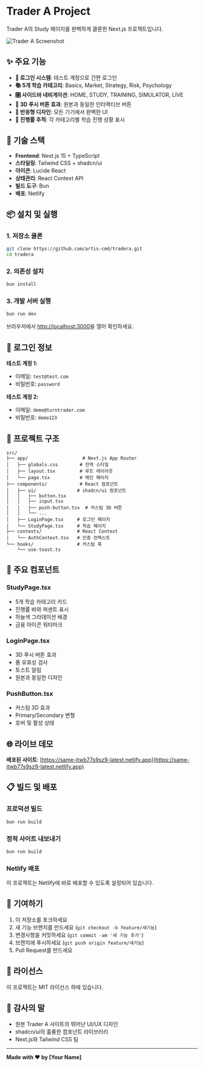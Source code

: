 # Trader A Project

Trader A의 Study 페이지를 완벽하게 클론한 Next.js 프로젝트입니다.

![Trader A Screenshot](https://via.placeholder.com/800x400/1c4b8b/ffffff?text=Turn+Trader+Study+Page)

## ✨ 주요 기능

- **🔐 로그인 시스템**: 테스트 계정으로 간편 로그인
- **📚 5개 학습 카테고리**: Basics, Market, Strategy, Risk, Psychology
- **🎛️ 사이드바 네비게이션**: HOME, STUDY, TRAINING, SIMULATOR, LIVE
- **🎨 3D 푸시 버튼 효과**: 원본과 동일한 인터랙티브 버튼
- **📱 반응형 디자인**: 모든 기기에서 완벽한 UI
- **🎯 진행률 추적**: 각 카테고리별 학습 진행 상황 표시

## 🚀 기술 스택

- **Frontend**: Next.js 15 + TypeScript
- **스타일링**: Tailwind CSS + shadcn/ui
- **아이콘**: Lucide React
- **상태관리**: React Context API
- **빌드 도구**: Bun
- **배포**: Netlify

## 📦 설치 및 실행

### 1. 저장소 클론
```bash
git clone https://github.com/artis-cmd/tradera.git
cd tradera
```

### 2. 의존성 설치
```bash
bun install
```

### 3. 개발 서버 실행
```bash
bun run dev
```

브라우저에서 [http://localhost:3000](http://localhost:3000)을 열어 확인하세요.

## 🔑 로그인 정보

**테스트 계정 1:**
- 이메일: `test@test.com`
- 비밀번호: `password`

**테스트 계정 2:**
- 이메일: `demo@turntrader.com`
- 비밀번호: `demo123`

## 📁 프로젝트 구조

```
src/
├── app/                    # Next.js App Router
│   ├── globals.css        # 전역 스타일
│   ├── layout.tsx         # 루트 레이아웃
│   └── page.tsx           # 메인 페이지
├── components/            # React 컴포넌트
│   ├── ui/               # shadcn/ui 컴포넌트
│   │   ├── button.tsx
│   │   ├── input.tsx
│   │   ├── push-button.tsx  # 커스텀 3D 버튼
│   │   └── ...
│   ├── LoginPage.tsx     # 로그인 페이지
│   └── StudyPage.tsx     # 학습 페이지
├── contexts/             # React Context
│   └── AuthContext.tsx   # 인증 컨텍스트
└── hooks/                # 커스텀 훅
    └── use-toast.ts
```

## 🎨 주요 컴포넌트

### StudyPage.tsx
- 5개 학습 카테고리 카드
- 진행률 바와 퍼센트 표시
- 하늘색 그라데이션 배경
- 금융 아이콘 워터마크

### LoginPage.tsx
- 3D 푸시 버튼 효과
- 폼 유효성 검사
- 토스트 알림
- 원본과 동일한 디자인

### PushButton.tsx
- 커스텀 3D 효과
- Primary/Secondary 변형
- 호버 및 활성 상태

## 🌐 라이브 데모

**배포된 사이트**: [https://same-jtwb77s9sz9-latest.netlify.app](https://same-jtwb77s9sz9-latest.netlify.app)

## 📋 빌드 및 배포

### 프로덕션 빌드
```bash
bun run build
```

### 정적 사이트 내보내기
```bash
bun run build
```

### Netlify 배포
이 프로젝트는 Netlify에 바로 배포할 수 있도록 설정되어 있습니다.

## 🤝 기여하기

1. 이 저장소를 포크하세요
2. 새 기능 브랜치를 만드세요 (`git checkout -b feature/새기능`)
3. 변경사항을 커밋하세요 (`git commit -am '새 기능 추가'`)
4. 브랜치에 푸시하세요 (`git push origin feature/새기능`)
5. Pull Request를 만드세요

## 📄 라이선스

이 프로젝트는 MIT 라이선스 하에 있습니다.

## 🙏 감사의 말

- 원본 Trader A 사이트의 뛰어난 UI/UX 디자인
- shadcn/ui의 훌륭한 컴포넌트 라이브러리
- Next.js와 Tailwind CSS 팀

---

**Made with ❤️ by [Your Name]**

